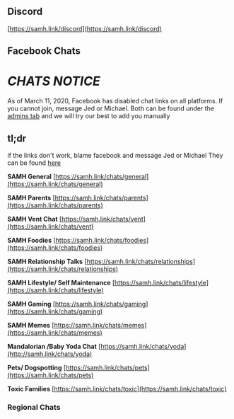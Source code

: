 ## Discord
[https://samh.link/discord](https://samh.link/discord)

## Facebook Chats

# ___***CHATS NOTICE***___
As of March 11, 2020, Facebook has disabled chat links on all platforms. If you cannot join, message Jed or Michael. Both can be found under the [admins tab](https://www.facebook.com/groups/354874495069490/admins/) and we will try our best to add you manually

## tl;dr
if the links don't work, blame facebook and message Jed or Michael They can be found [here](https://www.facebook.com/groups/354874495069490/admins/)

**SAMH General**
[https://samh.link/chats/general](https://samh.link/chats/general)

**SAMH Parents**
[https://samh.link/chats/parents](https://samh.link/chats/parents)

**SAMH Vent Chat**
[https://samh.link/chats/vent](https://samh.link/chats/vent)

**SAMH Foodies**
[https://samh.link/chats/foodies](https://samh.link/chats/foodies)

**SAMH Relationship Talks**
[https://samh.link/chats/relationships](https://samh.link/chats/relationships)

**SAMH Lifestyle/ Self Maintenance**
[https://samh.link/chats/lifestyle](https://samh.link/chats/lifestyle)

**SAMH Gaming**
[https://samh.link/chats/gaming](https://samh.link/chats/gaming)

**SAMH Memes**
[https://samh.link/chats/memes](https://samh.link/chats/memes)

**Mandalorian /Baby Yoda Chat**
[https://samh.link/chats/yoda](http://samh.link/chats/yoda)

**Pets/ Dogspotting**
[https://samh.link/chats/pets](https://samh.link/chats/pets)

**Toxic Families**
[https://samh.link/chats/toxic](https://samh.link/chats/toxic)

### Regional Chats
